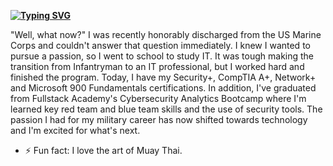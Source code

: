 **[![Typing SVG](https://readme-typing-svg.demolab.com?font=Fira+Code&pause=1000&width=435&lines=Johnathan+Brown;Cybersecurity+Enthusiast)](https://git.io/typing-svg)**

"Well, what now?" I was recently honorably discharged from the US Marine Corps and couldn't answer that question immediately. I knew I wanted to pursue a passion, so I went to school to study IT. It was tough making the transition from Infantryman to an IT professional, but I worked hard and finished the program. Today, I have my Security+, CompTIA A+, Network+ and Microsoft 900 Fundamentals certifications. In addition, I've graduated from Fullstack Academy's Cybersecurity Analytics Bootcamp where I'm learned key red team and blue team skills and the use of security tools. The passion I had for my military career has now shifted towards technology and I'm excited for what's next.

- ⚡ Fun fact: I love the art of Muay Thai.

